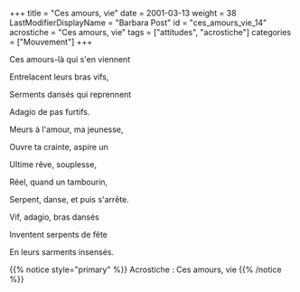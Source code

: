 +++
title = "Ces amours, vie"
date = 2001-03-13
weight = 38
LastModifierDisplayName = "Barbara Post"
id = "ces_amours_vie_14"
acrostiche = "Ces amours, vie"
tags = ["attitudes", "acrostiche"]
categories = ["Mouvement"]
+++

Ces amours-là qui s'en viennent

Entrelacent leurs bras vifs,

Serments dansés qui reprennent

Adagio de pas furtifs.

Meurs à l'amour, ma jeunesse,

Ouvre ta crainte, aspire un

Ultime rêve, souplesse,

Réel, quand un tambourin,

Serpent, danse, et puis s'arrête.

Vif, adagio, bras dansés

Inventent serpents de fête

En leurs sarments insensés.

{{% notice style="primary" %}}
Acrostiche : Ces amours, vie
{{% /notice %}}
